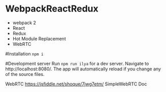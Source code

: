 # WebpackReactRedux

* webpack 2
* React 
* Redux 
* Hot Module Replacement
* WebRTC


#Installation
` npm i `

#Development server
Run ` npm run ilya ` for a dev server. Navigate to http://localhost:8080/. The app will automatically reload if you change any of the source files.



WebRTC
https://jsfiddle.net/shoque/7jwg7etm/
SimpleWebRTC Doc
